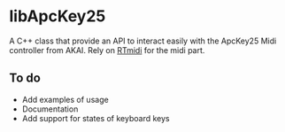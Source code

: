 # libApcKey25
A C++ class that provide an API to interact easily with the ApcKey25 Midi controller from AKAI. Rely on [RTmidi](https://github.com/thestk/rtmidi) for the midi part.

## To do
  * Add examples of usage
  * Documentation
  * Add support for states of keyboard keys

